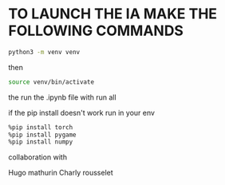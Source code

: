 # TO LAUNCH THE IA MAKE THE FOLLOWING COMMANDS


```sh
python3 -m venv venv
```
then

```sh
source venv/bin/activate
```
the run the .ipynb file with run all

if the pip install doesn't work run in your env

```sh
%pip install torch
%pip install pygame
%pip install numpy
```

collaboration with

Hugo mathurin
Charly rousselet